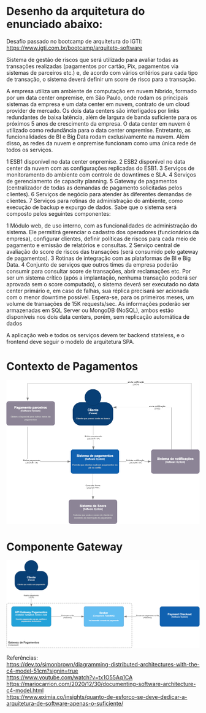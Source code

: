 # Desenho da arquitetura do enunciado abaixo:  

Desafio passado no bootcamp de arquitetura do IGTI: https://www.igti.com.br/bootcamp/arquiteto-software  

Sistema de gestão de riscos que será utilizado para avaliar todas as transações realizadas (pagamentos por cartão, Pix, pagamentos via sistemas de parceiros etc.) e, de acordo 
com vários critérios para cada tipo de transação, o sistema deverá definir um score de risco para a transação.  

A empresa utiliza um ambiente de computação em nuvem híbrido, formado por um data 
center onpremise, em São Paulo, onde rodam os principais sistemas da empresa e um data 
center em nuvem, contrato de um cloud provider de mercado. Os dois data centers são 
interligados por links redundantes de baixa latência, além de largura de banda suficiente 
para os próximos 5 anos de crescimento da empresa. O data center em nuvem é utilizado 
como redundância para o data center onpremise. Entretanto, as funcionalidades de BI e Big 
Data rodam exclusivamente na nuvem. Além disso, as redes da nuvem e onpremise 
funcionam como uma única rede de todos os serviços.  

1 ESB1 disponível no data center onpremise.
2 ESB2 disponível no data center da nuvem com as configurações replicadas do 
ESB1.
3 Serviços de monitoramento do ambiente com controle de downtimes e SLA.
4 Serviços de gerenciamento de capacity planning.
5 Gateway de pagamentos (centralizador de todas as demandas de pagamento 
solicitadas pelos clientes).
6 Serviços de negócio para atender às diferentes demandas de clientes.
7 Serviços para rotinas de administração do ambiente, como execução de backup e 
expurgo de dados.
Sabe que o sistema será composto pelos seguintes componentes:  

1 Módulo web, de uso interno, com as funcionalidades de administração do sistema. 
Ele permitirá gerenciar o cadastro dos operadores (funcionários da empresa), 
configurar clientes, definir políticas de riscos para cada meio de pagamento e 
emissão de relatórios e consultas.
2 Serviço central de avaliação do score de riscos das transações (será consumido pelo 
gateway de pagamentos).
3 Rotinas de integração com as plataformas de BI e Big Data.
4 Conjunto de serviços que outros times da empresa poderão consumir para consultar 
score de transações, abrir reclamações etc.
Por ser um sistema crítico (após a implantação, nenhuma transação poderá ser aprovada 
sem o score computado), o sistema deverá ser executado no data center primário e, em 
caso de falhas, sua réplica precisará ser acionada com o menor downtime possível.
Espera-se, para os primeiros meses, um volume de transações de 15K requests/sec. 
As informações poderão ser armazenadas em SQL Server ou MongoDB (NoSQL), ambos 
estão disponíveis nos dois data centers, porém, sem replicação automática de dados  

A aplicação web e todos os serviços devem ter backend stateless, e o frontend deve seguir 
o modelo de arquitetura SPA.  

# Contexto de Pagamentos
![alt text](https://github.com/Fsalvador91/arquitetura-pagamentos-C4/blob/main/Contexto%20Pagamentos.drawio.png?raw=true)  
# Componente Gateway  
![alt text](https://github.com/Fsalvador91/arquitetura-pagamentos-C4/blob/main/Container%20Gateway%20Pagamentos.drawio.png?raw=true)

Referências:  
https://dev.to/simonbrown/diagramming-distributed-architectures-with-the-c4-model-51cm?signin=true  
https://www.youtube.com/watch?v=tx1O55Aq1CA  
https://mariocarrion.com/2020/12/30/documenting-software-architecture-c4-model.html  
https://www.eximia.co/insights/quanto-de-esforco-se-deve-dedicar-a-arquitetura-de-software-apenas-o-suficiente/
